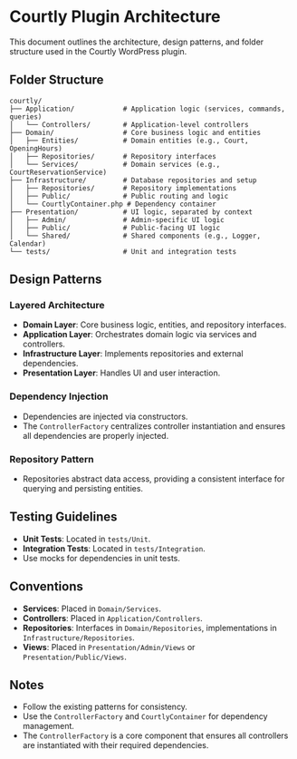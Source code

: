 # Courtly Plugin Architecture

This document outlines the architecture, design patterns, and folder structure used in the Courtly WordPress plugin.

## Folder Structure

```
courtly/
├── Application/            # Application logic (services, commands, queries)
│   └── Controllers/        # Application-level controllers
├── Domain/                 # Core business logic and entities
│   ├── Entities/           # Domain entities (e.g., Court, OpeningHours)
│   ├── Repositories/       # Repository interfaces
│   └── Services/           # Domain services (e.g., CourtReservationService)
├── Infrastructure/         # Database repositories and setup
│   ├── Repositories/       # Repository implementations
│   ├── Public/             # Public routing and logic
│   └── CourtlyContainer.php # Dependency container
├── Presentation/           # UI logic, separated by context
│   ├── Admin/              # Admin-specific UI logic
│   ├── Public/             # Public-facing UI logic
│   └── Shared/             # Shared components (e.g., Logger, Calendar)
└── tests/                  # Unit and integration tests
```

## Design Patterns

### Layered Architecture
- **Domain Layer**: Core business logic, entities, and repository interfaces.
- **Application Layer**: Orchestrates domain logic via services and controllers.
- **Infrastructure Layer**: Implements repositories and external dependencies.
- **Presentation Layer**: Handles UI and user interaction.

### Dependency Injection
- Dependencies are injected via constructors.
- The `ControllerFactory` centralizes controller instantiation and ensures all dependencies are properly injected.

### Repository Pattern
- Repositories abstract data access, providing a consistent interface for querying and persisting entities.

## Testing Guidelines
- **Unit Tests**: Located in `tests/Unit`.
- **Integration Tests**: Located in `tests/Integration`.
- Use mocks for dependencies in unit tests.

## Conventions
- **Services**: Placed in `Domain/Services`.
- **Controllers**: Placed in `Application/Controllers`.
- **Repositories**: Interfaces in `Domain/Repositories`, implementations in `Infrastructure/Repositories`.
- **Views**: Placed in `Presentation/Admin/Views` or `Presentation/Public/Views`.

## Notes
- Follow the existing patterns for consistency.
- Use the `ControllerFactory` and `CourtlyContainer` for dependency management.
- The `ControllerFactory` is a core component that ensures all controllers are instantiated with their required dependencies.